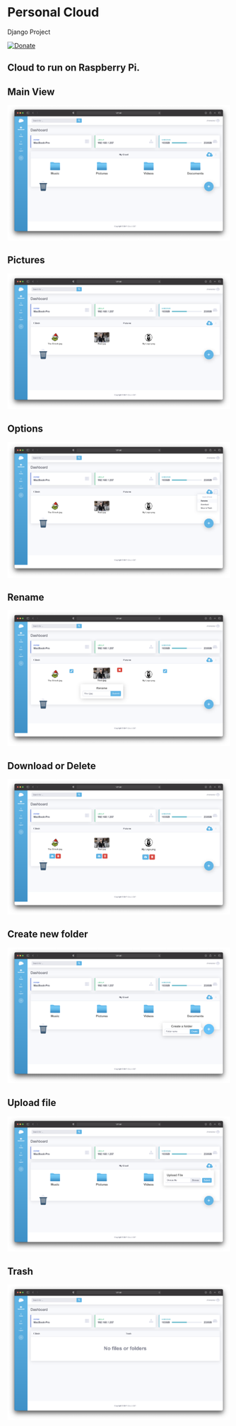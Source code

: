 # Personal Cloud

Django Project

[![Donate](https://img.shields.io/badge/Donate-PayPal-blue.svg)](https://www.paypal.com/cgi-bin/webscr?cmd=_s-xclick&hosted_button_id=NQ2SVQY2JE4K6&source=url)

## Cloud to run on Raspberry Pi.

## Main View
![Image description](Screen%20shots/main%20view.png)

## Pictures
![Image description](Screen%20shots/pictures.png)

## Options
![Image description](Screen%20shots/options.png)

## Rename
![Image description](Screen%20shots/rename.png)

## Download or Delete
![Image description](Screen%20shots/download%20or%20delete.png)

## Create new folder
![Image description](Screen%20shots/create.png)

## Upload file
![Image description](Screen%20shots/upload.png)

## Trash
![Image description](Screen%20shots/trash.png)


